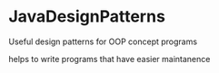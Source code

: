 # JavaDesignPatterns

Useful design patterns for OOP concept programs

helps to write programs that have easier maintanence
